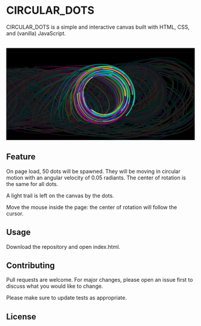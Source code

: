 # CIRCULAR_DOTS
CIRCULAR_DOTS is a simple and interactive canvas built with HTML, CSS, and (vanilla) JavaScript.

 ​ ​ ​ ​ ​ ​ ​ ​ ​ ​ ​ ​ ​ ​ ​ ​ ​ ​ ​ ​ ​ ​ ​ ​ <img src="img/preview.png" width= "700px">

## Feature
On page load, 50 dots will be spawned. They will be moving in circular motion with an angular velocity of 0.05 radiants. The center of rotation is the same for all dots.

A light trail is left on the canvas by the dots.

Move the mouse inside the page: the center of rotation will follow the cursor.


## Usage
Download the repository and open index.html.


## Contributing
Pull requests are welcome. For major changes, please open an issue first to discuss what you would like to change.

Please make sure to update tests as appropriate.

## License 
